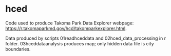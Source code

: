 # hced

Code used to produce Takoma Park Data Explorer webpage: https://r.takomaparkmd.gov/hcd/takomparkexplorer.html.

Data produced by scripts 01readhceddata and 02hced_data_processing in r folder. 03hceddataanalysis produces map; only hidden data file is city boundaries.